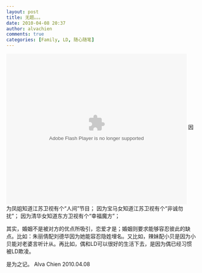```yaml
---
layout: post
title: 无题。。。
date: 2010-04-08 20:37
author: alvachien
comments: true
categories: [Family, LD, 随心随笔]
---
```

<object classid="clsid:d27cdb6e-ae6d-11cf-96b8-444553540000" width="480" height="400" codebase="http://download.macromedia.com/pub/shockwave/cabs/flash/swflash.cab#version=6,0,40,0"><param name="align" value="middle" /><param name="src" value="http://player.youku.com/player.php/sid/XMTYxODY3MDA4/v.swf" /><param name="wmode" value="opaque" /><param name="quality" value="high" /><embed type="application/x-shockwave-flash" width="480" height="400" src="http://player.youku.com/player.php/sid/XMTYxODY3MDA4/v.swf" wmode="opaque" quality="high" align="middle"></embed></object>
因为凤姐知道江苏卫视有个“人间”节目；
因为宝马女知道江苏卫视有个“非诚勿扰”；
因为清华女知道东方卫视有个“幸福魔方”；
 
其实，婚姻不是被对方的优点所吸引，恋爱才是；婚姻则要求能够容忍彼此的缺点。比如：朱丽倩配刘德华因为她能容忍隐姓埋名。又比如，辣妹配小贝是因为小贝能对老婆言听计从。再比如，偶和LD可以很好的生活下去，是因为偶已经习惯被LD欺凌。
 
是为之记。
Alva Chien
2010.04.08
